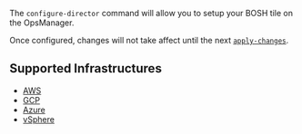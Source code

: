 The `configure-director` command will allow you to setup your BOSH tile on the OpsManager.

Once configured, changes will not take affect until the next [`apply-changes`](../apply-changes/README.md).

## Supported Infrastructures
* [AWS](aws.md)
* [GCP](gcp.md)
* [Azure](azure.md)
* [vSphere](vsphere.md)